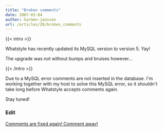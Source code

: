 ```yaml
---
title: "Broken comments"
date: 2007-03-04
author: harmen-janssen
url: /articles/20/broken_comments
---
```


{{< intro >}}
<p>
Whatstyle has recently updated its MySQL version to version 5. Yay!</p>
<p>The upgrade was not without bumps and bruises however...</p>
{{< /intro >}}

 Due to a MySQL error comments are not inserted in the database. I'm working together with my host to solve this MySQL error, so it shouldn't take long before Whatstyle accepts comments again.

Stay tuned!

### Edit

 <ins datetime="2007-03-10">Comments are fixed again! Comment away!</ins>